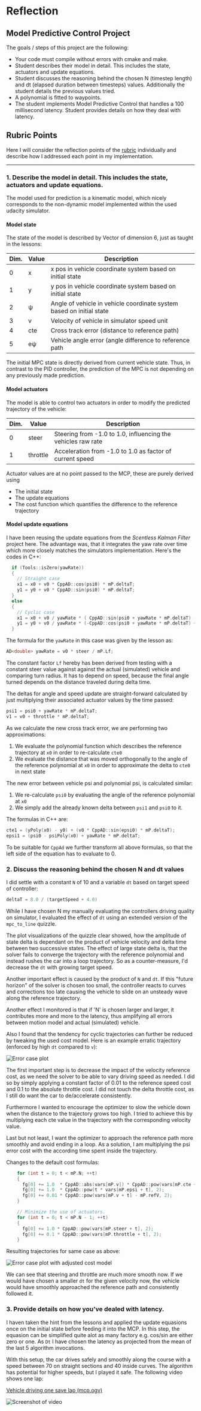 
# Reflection

## Model Predictive Control Project

The goals / steps of this project are the following:

* Your code must compile without errors with cmake and make.
* Student describes their model in detail. This includes the state, actuators and update equations.
* Student discusses the reasoning behind the chosen N (timestep length) and dt (elapsed duration between timesteps) values. Additionally the student details the previous values tried.
* A polynomial is fitted to waypoints.
* The student implements Model Predictive Control that handles a 100 millisecond latency. Student provides details on how they deal with latency.

[//]: # (Image References)
[image1]: ./img/error.png
[image2]: ./img/error2.png
[image3]: ./img/mcp.png

## Rubric Points
Here I will consider the reflection points of the [rubric](https://review.udacity.com/#!/rubrics/896/view) individually and describe how I addressed each point in my implementation.

---

### 1. Describe the model in detail. This includes the state, actuators and update equations.

The model used for prediction is a kinematic model, which nicely corresponds to the non-dynamic model implemented within the used udacity simulator.

#### Model state

The state of the model is described by Vector of dimension 6, just as taught in the lessons:

| Dim. | Value | Description  |
|------|-------|--------------|
| 0    |   x   | x pos in vehicle coordinate system based on initial state |
| 1    |   y   | y pos in vehicle coordinate system based on initial state  |
| 2    |   ψ   | Angle of vehicle in vehicle coordinate system based on initial state |
| 3    |   v   | Velocity of vehicle in simulator speed unit |
| 4    |  cte  | Cross track error (distance to reference path) |
| 5    |  eψ   | Vehicle angle error (angle difference to reference path |

The initial MPC state is directly derived from current vehicle state. Thus, in contrast to the PID controller, the prediction of the MPC is not depending on any previously made prediction.

#### Model actuators

The model is able to control two actuators in order to modify the predicted trajectory of the vehicle:

| Dim. |  Value   | Description  |
|------|----------|--------------|
| 0    |  steer   | Steering from -1.0 to 1.0, influencing the vehicles raw rate |
| 1    | throttle | Acceleration from -1.0 to 1.0 as factor of current speed |

Actuator values are at no point passed to the MCP, these are purely derived using
* The initial state
* The update equations
* The cost function which quantifies the difference to the reference trajectory

#### Model update equations

I have been reusing the update equations from the *Scentless Kalman Filter* project here.
The advantage was, that it integrates the yaw rate over time which more closely matches the simulators implementation. Here's the codes in C++:

```c++
  if (Tools::isZero(yawRate))
  {
    // Straight case
    x1 = x0 + v0 * CppAD::cos(psi0) * mP.deltaT;
    y1 = y0 + v0 * CppAD::sin(psi0) * mP.deltaT;
  }
  else
  {
    // Cyclic case
    x1 = x0 + v0 / yawRate * ( CppAD::sin(psi0 + yawRate * mP.deltaT) - CppAD::sin(psi0));
    y1 = y0 + v0 / yawRate * (-CppAD::cos(psi0 + yawRate * mP.deltaT) + CppAD::cos(psi0));
  }
```

The formula for the `yawRate` in this case was given by the lesson as:
```c++
AD<double> yawRate = v0 * steer / mP.Lf;
```
The constant factor `Lf` hereby has been derived from testing with a constant steer value against against the actual (simulated) vehicle and comparing turn radius. It has to depend on speed, because the final angle turned depends on the distance traveled during delta time.

The deltas for angle and speed update are straight-forward calculated by just multiplying their associated actuator values by the time passed:
```c++
psi1 = psi0 + yawRate * mP.deltaT;
v1 = v0 + throttle * mP.deltaT;
```

As we calculate the new cross track error, we are performing two approximations:
 1) We evaluate the polynomial function which describes the reference trajectory at `x0` in order to re-calculate `cte0`
 2) We evaluate the distance that was moved orthogonally to the angle of the reference polynomial at `x0` in order to approximate the delta to `cte0` in next state

The new error between vehicle psi and polynomial psi, is calculated similar:
 1) We re-calculate `psi0` by evaluating the angle of the reference polynomial at `x0`
 2) We simply add the already known delta between `psi1` and `psi0` to it.

The formulas in C++ are:
```c++
cte1 = (yPoly(x0) - y0) + (v0 * CppAD::sin(epsi0) * mP.deltaT);
epsi1 = (psi0 - psiPoly(x0) + yawRate * mP.deltaT;
```

To be suitable for `CppAd` we further transform all above formulas, so that the left side of the equation has to evaluate to 0.


### 2. Discuss the reasoning behind the chosen N and dt values

I did settle with a constant `N` of 10 and a variable `dt` based on target speed of controller:
```c++
deltaT = 8.0 / (targetSpeed + 4.0)
```

While I have chosen N my manually evaluating the controllers driving quality on simulator, I evaluated the effect of `dt` using an extended version of the `mpc_to_line` quizzle.

The plot visualizations of the quizzle clear showed, how the amplitude of state delta is dependant on the product of vehicle velocity and delta time between two successive states. The effect of large state delta is, that the solver fails to converge the trajectory with the reference polynomial and instead rushes the car into a loop trajectory. So as a counter-measure, I'd decrease the `dt` with growing target speed.

Another important effect is caused by the product of `N` and `dt`. If this "future horizon" of the solver is chosen too small, the controller reacts to curves and corrections too late causing the vehicle to slide on an unsteady wave along the reference trajectory.

Another effect I monitored is that if 'N' is chosen larger and larger, it contributes more and more to the latency, thus amplifying all errors between motion model and actual (simulated) vehicle.

Also I found that the tendency for cyclic trajectories can further be reduced by tweaking the used cost model.
Here is an example erratic trajectory (enforced by high `dt` compared to `v`):

![Error case plot][image1]

The first important step is to decrease the impact of the velocity reference cost, as we need the solver to be able to vary driving speed as needed. I did so by simply applying a constant factor of 0.01 to the reference speed cost and 0.1 to the absolute throttle  cost. I did not touch the delta throttle cost, as I still do want the car to de/accelerate consistently.

Furthermore I wanted to encourage the optimizer to slow the vehicle down when the distance to the trajectory grows too high. I tried to achieve this by multiplying each cte value in the trajectory with the corresponding velocity value.

Last but not least, I want the optimizer to approach the reference path more smoothly and avoid ending in a loop. As a solution, I am  multiplying the psi error cost with the according time spent inside the trajectory.

Changes to the default cost formulas:
```c++
    for (int t = 0; t < mP.N; ++t)
    {
      fg[0] += 1.0  * CppAD::abs(vars[mP.v]) * CppAD::pow(vars[mP.cte + t], 2);
      fg[0] += 1.0  * CppAD::pow(t * vars[mP.epsi + t], 2);
      fg[0] += 0.01 * CppAD::pow(vars[mP.v + t] - mP.refV, 2);
    }

    // Minimize the use of actuators.
    for (int t = 0; t < mP.N - 1; ++t)
    {
      fg[0] += 1.0 * CppAD::pow(vars[mP.steer + t], 2);
      fg[0] += 0.1 * CppAD::pow(vars[mP.throttle + t], 2);
    }
```

Resulting trajectories for same case as above:

![Error case plot with adjusted cost model][image2]

We can see that steering and throttle are much more smooth now. If we would have chosen a smaller `dt` for the given velocity now, the vehicle would have smoothly approached the reference path and consistently followed it.

### 3. Provide details on how you've dealed with latency.

I haven taken the hint from the lessons and applied the update equasions once on the initial state before feeding it into the MCP. In this step, the equasion can be simplified quite alot as many factory e.g. cos/sin are either zero or one. As `Dt` I have chosen the latency as projected from the mean of the last 5 algorithm invocations.

With this setup, the car drives safely and smoothly along the course with a speed between 70 on straight sections and 40 inside curves. The algorithm has potential for higher speeds, but I played it safe.
The following video shows one lap:


[Vehicle driving one save lap (mcp.ogv)](https://github.com/WarrantyVoid/CarND-P10-MPC/blob/master/img/mpc.ogv)

![Screenshot of video][image3]